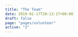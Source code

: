 ```yaml
---
title: "The Team"
date: 2019-02-17T20:13:17+08:00
draft: false
page: "pages/volunteer"
active: "2"
---
```

